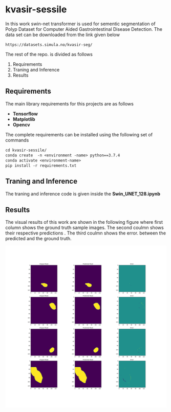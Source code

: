 # kvasir-sessile
In this work swin-net transformer is used for sementic segmentation of Polyp Dataset for Computer Aided Gastrointestinal Disease Detection.
The data set can be downloaded from the link given below 
```
https://datasets.simula.no/kvasir-seg/
```
The rest of the repo. is divided as follows
1. Requirements 
2. Traning and Inference 
3. Results 
## Requirements
The main library requirements for this projects are as follows 
* **Tensorflow**
* **Matplotlib**
* **Opencv**

The complete requirements can be installed using the following set of commands 

```
cd kvasir-sessile/
conda create  -n <environment -name> python==3.7.4
conda activate <environment-name>
pip install -r requirements.txt
```

## Traning and Inference

The traning and inference code is given inside the **Swin_UNET_128.ipynb**


## Results

The visual results of this work are shown in the following figure where first column shows the  ground truth sample images. The second coulmn shows their respective predictions . The third coulmn shows the error. between the predicted and the ground truth. 

![Alt text](./Results.png?raw=true "Title")
